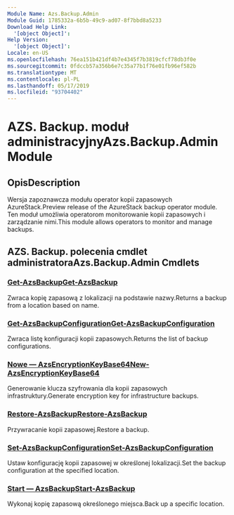 ```yaml
---
Module Name: Azs.Backup.Admin
Module Guid: 1785332a-6b5b-49c9-ad07-8f7bbd8a5233
Download Help Link:
  '[object Object]': 
Help Version:
  '[object Object]': 
Locale: en-US
ms.openlocfilehash: 76ea151b421df4b7e4345f7b3819cfcf78db3f0e
ms.sourcegitcommit: 0fdccb57a356b6e7c35a77b1f76e01fb96ef582b
ms.translationtype: MT
ms.contentlocale: pl-PL
ms.lasthandoff: 05/17/2019
ms.locfileid: "93704402"
---
```

# <span data-ttu-id="7c1af-101">AZS. Backup. moduł administracyjny</span><span class="sxs-lookup"><span data-stu-id="7c1af-101">Azs.Backup.Admin Module</span></span>
## <span data-ttu-id="7c1af-102">Opis</span><span class="sxs-lookup"><span data-stu-id="7c1af-102">Description</span></span>
<span data-ttu-id="7c1af-103">Wersja zapoznawcza modułu operator kopii zapasowych AzureStack.</span><span class="sxs-lookup"><span data-stu-id="7c1af-103">Preview release of the AzureStack backup operator module.</span></span>  <span data-ttu-id="7c1af-104">Ten moduł umożliwia operatorom monitorowanie kopii zapasowych i zarządzanie nimi.</span><span class="sxs-lookup"><span data-stu-id="7c1af-104">This module allows operators to monitor and manage backups.</span></span>

## <span data-ttu-id="7c1af-105">AZS. Backup. polecenia cmdlet administratora</span><span class="sxs-lookup"><span data-stu-id="7c1af-105">Azs.Backup.Admin Cmdlets</span></span>
### [<span data-ttu-id="7c1af-106">Get-AzsBackup</span><span class="sxs-lookup"><span data-stu-id="7c1af-106">Get-AzsBackup</span></span>](Get-AzsBackup.md)
<span data-ttu-id="7c1af-107">Zwraca kopię zapasową z lokalizacji na podstawie nazwy.</span><span class="sxs-lookup"><span data-stu-id="7c1af-107">Returns a backup from a location based on name.</span></span>

### [<span data-ttu-id="7c1af-108">Get-AzsBackupConfiguration</span><span class="sxs-lookup"><span data-stu-id="7c1af-108">Get-AzsBackupConfiguration</span></span>](Get-AzsBackupConfiguration.md)
<span data-ttu-id="7c1af-109">Zwraca listę konfiguracji kopii zapasowych.</span><span class="sxs-lookup"><span data-stu-id="7c1af-109">Returns the list of backup configurations.</span></span>

### [<span data-ttu-id="7c1af-110">Nowe — AzsEncryptionKeyBase64</span><span class="sxs-lookup"><span data-stu-id="7c1af-110">New-AzsEncryptionKeyBase64</span></span>](New-AzsEncryptionKeyBase64.md)
<span data-ttu-id="7c1af-111">Generowanie klucza szyfrowania dla kopii zapasowych infrastruktury.</span><span class="sxs-lookup"><span data-stu-id="7c1af-111">Generate encryption key for infrastructure backups.</span></span>

### [<span data-ttu-id="7c1af-112">Restore-AzsBackup</span><span class="sxs-lookup"><span data-stu-id="7c1af-112">Restore-AzsBackup</span></span>](Restore-AzsBackup.md)
<span data-ttu-id="7c1af-113">Przywracanie kopii zapasowej.</span><span class="sxs-lookup"><span data-stu-id="7c1af-113">Restore a backup.</span></span>

### [<span data-ttu-id="7c1af-114">Set-AzsBackupConfiguration</span><span class="sxs-lookup"><span data-stu-id="7c1af-114">Set-AzsBackupConfiguration</span></span>](Set-AzsBackupConfiguration.md)
<span data-ttu-id="7c1af-115">Ustaw konfigurację kopii zapasowej w określonej lokalizacji.</span><span class="sxs-lookup"><span data-stu-id="7c1af-115">Set the backup configuration at the specified location.</span></span>

### [<span data-ttu-id="7c1af-116">Start — AzsBackup</span><span class="sxs-lookup"><span data-stu-id="7c1af-116">Start-AzsBackup</span></span>](Start-AzsBackup.md)
<span data-ttu-id="7c1af-117">Wykonaj kopię zapasową określonego miejsca.</span><span class="sxs-lookup"><span data-stu-id="7c1af-117">Back up a specific location.</span></span>

